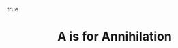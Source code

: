 ---
title: A is for Annihilation
summary: Product states and occupation numbers. Creation and annihilation operators. The case of fermions. Representation of operators.
authors: [Austen Lamacraft]
tags: []
categories: []
all_day: false
lecture_slides: second-quantization
math: true
weight: 50
---
